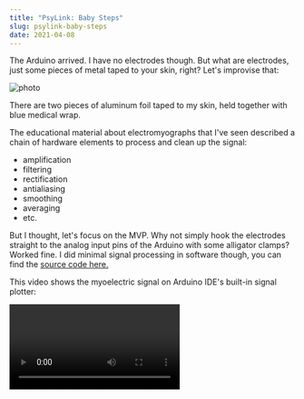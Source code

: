 ```yaml
---
title: "PsyLink: Baby Steps"
slug: psylink-baby-steps
date: 2021-04-08
---
```


The Arduino arrived.  I have no electrodes though.  But what are electrodes,
just some pieces of metal taped to your skin, right?  Let's improvise that:

![photo](data/myo/IMG_20210409_024039.jpg)

There are two pieces of aluminum foil taped to my skin, held together with blue
medical wrap.

The educational material about electromyographs that I've seen described a
chain of hardware elements to process and clean up the signal:

- amplification
- filtering
- rectification
- antialiasing
- smoothing
- averaging
- etc.

But I thought, let's focus on the MVP. Why not simply hook the electrodes
straight to the analog input pins of the Arduino with some alligator clamps?
Worked fine.  I did minimal signal processing in software though, you
can find the [source code here.](https://codeberg.org/hut/psylink/src/branch/master/experimental/1_initial_test/ReadAnalogVoltage1.ino)

This video shows the myoelectric signal on Arduino IDE's built-in signal
plotter:

<video class="tab" style="max-width: 100%;" controls>
    Your browser does not support the &lt;video&gt; tag, download the video
    <a href="data/myo/video1.webm">here</a>.
    <source src="data/myo/video1.webm" />
</video>
